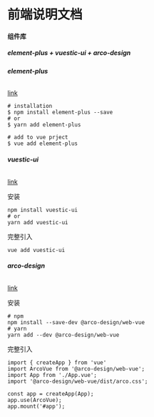 # 前端说明文档

#### 组件库

##### **element-plus + vuestic-ui + arco-design**

###### **element-plus**

[link](https://element-plus.gitee.io/zh-CN/component/border.html)

```
# installation
$ npm install element-plus --save
# or
$ yarn add element-plus

# add to vue prject
$ vue add element-plus
```

###### **vuestic-ui**

[link](https://vuestic.dev/en/getting-started/installation)

安装

```
npm install vuestic-ui
# or
yarn add vuestic-ui
```

完整引入

```
vue add vuestic-ui
```

###### **arco-design**

[link](https://arco.design/vue/docs/start)

安装

```
# npm
npm install --save-dev @arco-design/web-vue
# yarn
yarn add --dev @arco-design/web-vue 
```

完整引入

```
import { createApp } from 'vue'
import ArcoVue from '@arco-design/web-vue';
import App from './App.vue';
import '@arco-design/web-vue/dist/arco.css';

const app = createApp(App);
app.use(ArcoVue);
app.mount('#app');
```


